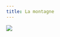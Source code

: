 ```yaml
---
title: La montagne
---
```


![](http://www.konbini.com/wp-content/blogs.dir/11/files/2016/04/montagne-grand-810x506.jpeg)